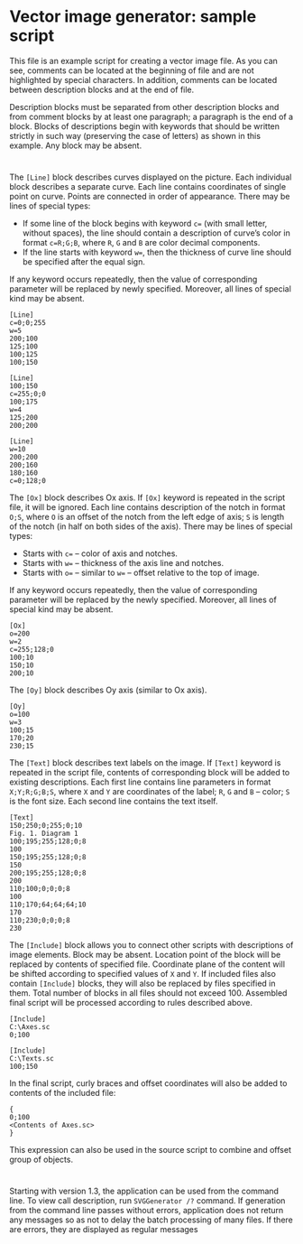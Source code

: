 ﻿# Vector image generator: sample script

This file is an example script for creating a vector image file. As you can see,
comments can be located at the beginning of file and are not highlighted by special
characters. In addition, comments can be located between description blocks
and at the end of file.

Description blocks must be separated from other description blocks and from comment
blocks by at least one paragraph; a paragraph is the end of a block. Blocks
of descriptions begin with keywords that should be written strictly in such way
(preserving the case of letters) as shown in this example. Any block may be absent.

#

The ```[Line]``` block describes curves displayed on the picture. Each individual
block describes a separate curve. Each line contains coordinates of single point
on curve. Points are connected in order of appearance. There may be lines
of special types:

- If some line of the block begins with keyword ```c=``` (with small letter,
without spaces), the line should contain a description of curve’s color
in format ```c=R;G;B```, where ```R```, ```G``` and ```B``` are color decimal components.
- If the line starts with keyword ```w=```, then the thickness of curve line
should be specified after the equal sign.

If any keyword occurs repeatedly, then the value of corresponding parameter
will be replaced by newly specified. Moreover, all lines of special kind
may be absent.

```
[Line]
c=0;0;255
w=5
200;100
125;100
100;125
100;150

[Line]
100;150
c=255;0;0
100;175
w=4
125;200
200;200

[Line]
w=10
200;200
200;160
180;160
c=0;128;0
```
The ```[Ox]``` block describes Ox axis. If ```[Ox]``` keyword is repeated in the script file,
it will be ignored. Each line contains description of the notch in format ```O;S```,
where ```O``` is an offset of the notch from the left edge of axis; ```S``` is length
of the notch (in half on both sides of the axis). There may be lines of special types:

- Starts with ```c=``` – color of axis and notches.
- Starts with ```w=``` – thickness of the axis line and notches.
- Starts with ```o=``` – similar to ```w=``` – offset relative to the top of image.

If any keyword occurs repeatedly, then the value of corresponding parameter
will be replaced by the newly specified. Moreover, all lines of special kind
may be absent.

```
[Ox]
o=200
w=2
c=255;128;0
100;10
150;10
200;10
```
The ```[Oy]``` block describes Oy axis (similar to Ox axis).

```
[Oy]
o=100
w=3
100;15
170;20
230;15
```
The ```[Text]``` block describes text labels on the image. If ```[Text]``` keyword is repeated
in the script file, contents of corresponding block will be added to existing
descriptions. Each first line contains line parameters in format ```X;Y;R;G;B;S```,
where ```X``` and ```Y``` are coordinates of the label; ```R```, ```G``` and ```B``` – color;
```S``` is the font size. Each second line contains the text itself.

```
[Text]
150;250;0;255;0;10
Fig. 1. Diagram 1
100;195;255;128;0;8
100
150;195;255;128;0;8
150
200;195;255;128;0;8
200
110;100;0;0;0;8
100
110;170;64;64;64;10
170
110;230;0;0;0;8
230
```
The ```[Include]``` block allows you to connect other scripts with descriptions
of image elements. Block may be absent. Location point of the block
will be replaced by contents of specified file. Coordinate plane of the content
will be shifted according to specified values of ```X``` and ```Y```. If included files
also contain ```[Include]``` blocks, they will also be replaced by files specified
in them. Total number of blocks in all files should not exceed 100. Assembled
final script will be processed according to rules described above.

```
[Include]
C:\Axes.sc
0;100

[Include]
C:\Texts.sc
100;150

```
In the final script, curly braces and offset coordinates will also be added
to contents of the included file:

```
{
0;100
<Contents of Axes.sc>
}
```

This expression can also be used in the source script to combine and offset
group of objects.

#

Starting with version 1.3, the application can be used from the command line.
To view call description, run ```SVGGenerator /?``` command. If generation from
the command line passes without errors, application does not return any messages
so as not to delay the batch processing of many files. If there are errors,
they are displayed as regular messages
